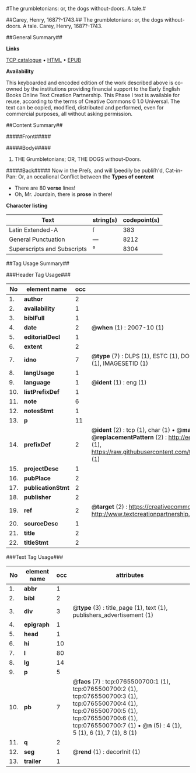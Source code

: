 #The grumbletonians: or, the dogs without-doors. A tale.#

##Carey, Henry, 1687?-1743.##
The grumbletonians: or, the dogs without-doors. A tale.
Carey, Henry, 1687?-1743.

##General Summary##

**Links**

[TCP catalogue](http://www.ota.ox.ac.uk/tcp/)  • 
[HTML](http://tei.it.ox.ac.uk/tcp/Texts-HTML/free/004/004883852.html)  • 
[EPUB](http://tei.it.ox.ac.uk/tcp/Texts-EPUB/free/004/004883852.epub)

**Availability**

This keyboarded and encoded edition of the
	       work described above is co-owned by the institutions
	       providing financial support to the Early English Books
	       Online Text Creation Partnership. This Phase I text is
	       available for reuse, according to the terms of Creative
	       Commons 0 1.0 Universal. The text can be copied,
	       modified, distributed and performed, even for
	       commercial purposes, all without asking permission.


##Content Summary##

#####Front#####

#####Body#####

1. THE Grumbletonians; OR, THE DOGS without-Doors.

#####Back#####
Now in the Preſs, and will ſpeedily be publiſh'd, Cat-in-Pan: Or, an occaſional Conflict between the
**Types of content**

  * There are 80 **verse** lines!
  * Oh, Mr. Jourdain, there is **prose** in there!

**Character listing**


|Text|string(s)|codepoint(s)|
|---|---|---|
|Latin Extended-A|ſ|383|
|General Punctuation|—|8212|
|Superscripts             and Subscripts|⁰|8304|

##Tag Usage Summary##

###Header Tag Usage###

|No|element name|occ|attributes|
|---|---|---|---|
|1.|__author__|2||
|2.|__availability__|1||
|3.|__biblFull__|1||
|4.|__date__|2| @__when__ (1) : 2007-10 (1)|
|5.|__editorialDecl__|1||
|6.|__extent__|2||
|7.|__idno__|7| @__type__ (7) : DLPS (1), ESTC (1), DOCNO (1), TCP (1), GALEDOCNO (1), CONTENTSET (1), IMAGESETID (1)|
|8.|__langUsage__|1||
|9.|__language__|1| @__ident__ (1) : eng (1)|
|10.|__listPrefixDef__|1||
|11.|__note__|6||
|12.|__notesStmt__|1||
|13.|__p__|11||
|14.|__prefixDef__|2| @__ident__ (2) : tcp (1), char (1)  •  @__matchPattern__ (2) : ([0-9\-]+):([0-9IVX]+) (1), (.+) (1)  •  @__replacementPattern__ (2) : http://eebo.chadwyck.com/downloadtiff?vid=$1&page=$2 (1), https://raw.githubusercontent.com/textcreationpartnership/Texts/master/tcpchars.xml#$1 (1)|
|15.|__projectDesc__|1||
|16.|__pubPlace__|2||
|17.|__publicationStmt__|2||
|18.|__publisher__|2||
|19.|__ref__|2| @__target__ (2) : https://creativecommons.org/publicdomain/zero/1.0/ (1), http://www.textcreationpartnership.org/docs/. (1)|
|20.|__sourceDesc__|1||
|21.|__title__|2||
|22.|__titleStmt__|2||


###Text Tag Usage###

|No|element name|occ|attributes|
|---|---|---|---|
|1.|__abbr__|1||
|2.|__bibl__|2||
|3.|__div__|3| @__type__ (3) : title_page (1), text (1), publishers_advertisement (1)|
|4.|__epigraph__|1||
|5.|__head__|1||
|6.|__hi__|10||
|7.|__l__|80||
|8.|__lg__|14||
|9.|__p__|5||
|10.|__pb__|7| @__facs__ (7) : tcp:0765500700:1 (1), tcp:0765500700:2 (1), tcp:0765500700:3 (1), tcp:0765500700:4 (1), tcp:0765500700:5 (1), tcp:0765500700:6 (1), tcp:0765500700:7 (1)  •  @__n__ (5) : 4 (1), 5 (1), 6 (1), 7 (1), 8 (1)|
|11.|__q__|2||
|12.|__seg__|1| @__rend__ (1) : decorInit (1)|
|13.|__trailer__|1||
